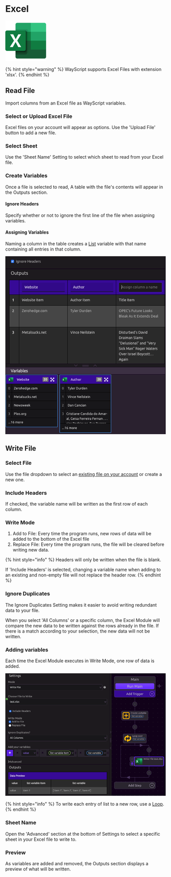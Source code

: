 # Excel

![Read and write to Excel files.](../../.gitbook/assets/excel_128x128.png)

{% hint style="warning" %}
WayScript supports Excel Files with extension 'xlsx'.
{% endhint %}

## Read File

Import columns from an Excel file as WayScript variables.

### Select or Upload Excel File

Excel files on your account will appear as options. Use the 'Upload File' button to add a new file.

### Select Sheet

Use the 'Sheet Name' Setting to select which sheet to read from your Excel file.

### Create Variables

Once a file is selected to read, A table with the file's contents will appear in the Outputs section. 

#### Ignore Headers

Specify whether or not to ignore the first line of the file when assigning variables.

#### Assigning Variables

Naming a column in the table creates a [List](../../getting_started/variables.md#lists) variable with that name containing all entries in that column.

![](../../.gitbook/assets/screen-shot-2019-07-17-at-12.09.27-pm.png)

## Write File

### Select File

Use the file dropdown to select an [existing file on your account](../../account-management/managing-your-files.md) or create a new one.

### Include Headers

If checked, the variable name will be written as the first row of each column.

### Write Mode

1. Add to File: Every time the program runs, new rows of data will be added to the bottom of the Excel file
2. Replace File: Every time the program runs, the file will be cleared before writing new data.

{% hint style="info" %}
Headers will only be written when the file is blank. 

If 'Include Headers' is selected, changing a variable name when adding to an existing and non-empty file will not replace the header row.
{% endhint %}

### Ignore Duplicates

The Ignore Duplicates Setting makes it easier to avoid writing redundant data to your file.

When you select 'All Columns' or a specific column, the Excel Module will compare the new data to be written against the rows already in the file. If there is a match according to your selection, the new data will not be written. 

### Adding variables

Each time the Excel Module executes in Write Mode, one row of data is added.  

![](../../.gitbook/assets/screen-shot-2019-07-17-at-12.50.05-pm.png)

{% hint style="info" %}
To write each entry of list to a new row, use a [Loop](../../getting_started/looping-iteration.md).
{% endhint %}

### Sheet Name

Open the 'Advanced' section at the bottom of Settings to select a specific sheet in your Excel file to write to.

### Preview

As variables are added and removed, the Outputs section displays a preview of what will be written.

